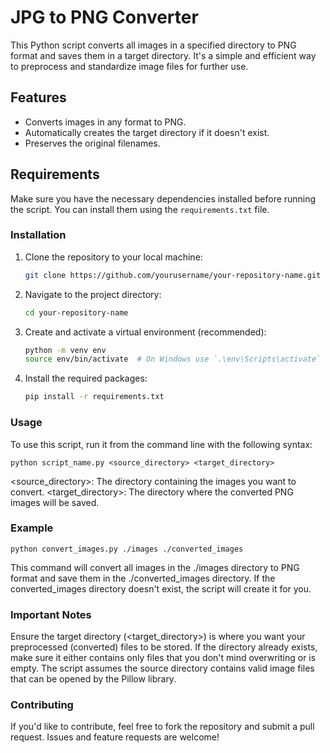 
# JPG to PNG Converter

This Python script converts all images in a specified directory to PNG format and saves them in a target directory. It's a simple and efficient way to preprocess and standardize image files for further use.

## Features

- Converts images in any format to PNG.
- Automatically creates the target directory if it doesn't exist.
- Preserves the original filenames.

## Requirements

Make sure you have the necessary dependencies installed before running the script. You can install them using the `requirements.txt` file.

### Installation

1. Clone the repository to your local machine:

   ```bash
   git clone https://github.com/yourusername/your-repository-name.git

2. Navigate to the project directory:
    ```bash
    cd your-repository-name

3. Create and activate a virtual environment (recommended):

    ```bash
    python -m venv env
    source env/bin/activate  # On Windows use `.\env\Scripts\activate`

4. Install the required packages:

    ```bash
    pip install -r requirements.txt
    
### Usage
To use this script, run it from the command line with the following syntax:

    python script_name.py <source_directory> <target_directory>
<source_directory>: The directory containing the images you want to convert.
<target_directory>: The directory where the converted PNG images will be saved.

### Example
    python convert_images.py ./images ./converted_images
This command will convert all images in the ./images directory to PNG format and save them in the ./converted_images directory. If the converted_images directory doesn't exist, the script will create it for you.

### Important Notes

Ensure the target directory (<target_directory>) is where you want your preprocessed (converted) files to be stored. If the directory already exists, make sure it either contains only files that you don't mind overwriting or is empty.
The script assumes the source directory contains valid image files that can be opened by the Pillow library.

### Contributing
If you'd like to contribute, feel free to fork the repository and submit a pull request. Issues and feature requests are welcome!
